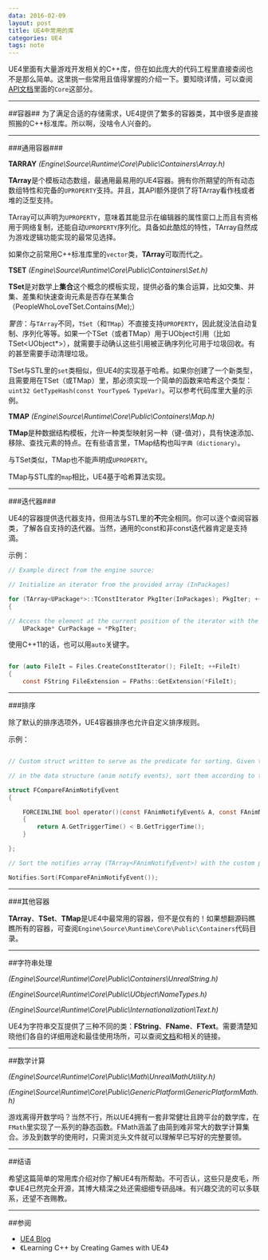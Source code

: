 ```yaml
---
data: 2016-02-09
layout: post
title: UE4中常用的库
categories: UE4
tags: note
---
```


UE4里面有大量游戏开发相关的C++库，但在如此庞大的代码工程里直接查阅也不是那么简单。这里挑一些常用且值得掌握的介绍一下。要知晓详情，可以查阅[API文档](https://docs.unrealengine.com/latest/INT/API/index.html)里面的`Core`这部分。

--------------------------
##容器##
为了满足合适的存储需求，UE4提供了繁多的容器类，其中很多是直接照搬的C++标准库。所以啊，没啥令人兴奋的。

-----------------------------------
###通用容器###

**TARRAY** 
*(Engine\Source\Runtime\Core\Public\Containers\Array.h)*

**TArray**是个模板动态数组，最通用最易用的UE4容器。拥有你所期望的所有动态数组特性和完备的`UPROPERTY`支持。并且，其API额外提供了将TArray看作栈或者堆的泛型支持。

TArray可以声明为`UPROPERTY`，意味着其能显示在编辑器的属性窗口上而且有资格用于网络复制，还能自动`UPROPERTY`序列化。具备如此酷炫的特性，TArray自然成为游戏逻辑功能实现的最常见选择。

如果你之前常用C++标准库里的`vector`类，**TArray**可取而代之。

**TSET** 
*(Engine\Source\Runtime\Core\Public\Containers\Set.h)*

**TSet**是对数学上**集合**这个概念的模板实现，提供必备的集合运算，比如交集、并集、差集和快速查询元素是否存在某集合（PeopleWhoLoveTSet.Contains(Me);）

*警告*：与`TArray`不同，`TSet`（和`TMap`）不直接支持`UPROPERTY`，因此就没法自动复制、序列化等等。如果一个TSet（或者TMap）用于UObject引用（比如TSet<UObject*>），就需要手动确认这些引用被正确序列化可用于垃圾回收。有的甚至需要手动清理垃圾。

TSet与STL里的`set`类相似，但UE4的实现基于哈希。如果你创建了一个新类型，且需要用在TSet（或TMap）里，那必须实现一个简单的函数来哈希这个类型：` uint32 GetTypeHash(const YourType& TypeVar) `。可以参考代码库里大量的示例。


**TMAP** 
*(Engine\Source\Runtime\Core\Public\Containers\Map.h)*

**TMap**是种数据结构模板，允许一种类型映射另一种（键-值对），具有快速添加、移除、查找元素的特点。在有些语言里，TMap结构也叫`字典（dictionary）`。

与TSet类似，TMap也不能声明成`UPROPERTY`。

TMap与STL库的`map`相比，UE4基于哈希算法实现。


------------------------------
###迭代器###

UE4的容器提供迭代器支持，但用法与STL里的**不**完全相同。你可以逐个查阅容器类，了解各自支持的迭代器。当然，通用的const和非const迭代器肯定是支持滴。

示例：

```c
// Example direct from the engine source:

// Initialize an iterator from the provided array (InPackages)

for (TArray<UPackage*>::TConstIterator PkgIter(InPackages); PkgIter; ++PkgIter)
{

// Access the element at the current position of the iterator with the * operator
	UPackage* CurPackage = *PkgIter;

```

使用C++11的话，也可以用`auto`关键字。

```c

for (auto FileIt = Files.CreateConstIterator(); FileIt; ++FileIt)
{
	const FString FileExtension = FPaths::GetExtension(*FileIt);

```


------------------
###排序

除了默认的排序选项外，UE4容器排序也允许自定义排序规则。

示例：

```c

// Custom struct written to serve as the predicate for sorting. Given two constant references to elements

// in the data structure (anim notify events), sort them according to their trigger time.

struct FCompareFAnimNotifyEvent
{

	FORCEINLINE bool operator()(const FAnimNotifyEvent& A, const FAnimNotifyEvent& B) const
	{
		return A.GetTriggerTime() < B.GetTriggerTime();
	}

};

// Sort the notifies array (TArray<FAnimNotifyEvent>) with the custom predicate

Notifies.Sort(FCompareFAnimNotifyEvent());

```

------------------------------
###其他容器

**TArray**、**TSet**、**TMap**是UE4中最常用的容器，但不是仅有的！如果想翻源码瞧瞧所有的容器，可查阅`Engine\Source\Runtime\Core\Public\Containers`代码目录。


---------------------------------------
##字符串处理

*(Engine\Source\Runtime\Core\Public\Containers\UnrealString.h)*

*(Engine\Source\Runtime\Core\Public\UObject\NameTypes.h)*

*(Engine\Source\Runtime\Core\Public\Internationalization\Text.h)*

UE4为字符串交互提供了三种不同的类：**FString**、**FName**、**FText**。需要清楚知晓他们各自的详细用途和最佳使用场所，可以查阅[文档](https://docs.unrealengine.com/latest/INT/Programming/UnrealArchitecture/StringHandling/index.html)和相关的链接。


----------------------
##数学计算

*(Engine\Source\Runtime\Core\Public\Math\UnrealMathUtility.h)*

*(Engine\Source\Runtime\Core\Public\GenericPlatform\GenericPlatformMath.h)*

游戏离得开数学吗？当然不行，所以UE4拥有一套非常健壮且跨平台的数学库，在`FMath`里实现了一系列的静态函数。FMath涵盖了由简到难非常大的数学计算集合。涉及到数学的使用时，只需浏览头文件就可以理解早已写好的完整要领。


---------------------------------------
##结语

希望这篇简单的常用库介绍对你了解UE4有所帮助。不可否认，这些只是皮毛，所幸UE4已然完全开源，其博大精深之处还需细细专研品味。有兴趣交流的可以多联系，还望不吝赐教。


----------------------
##参阅

- [UE4 Blog](https://www.unrealengine.com/blog/ue4-libraries-you-should-know-about)
- 《Learning C++ by Creating Games with UE4》